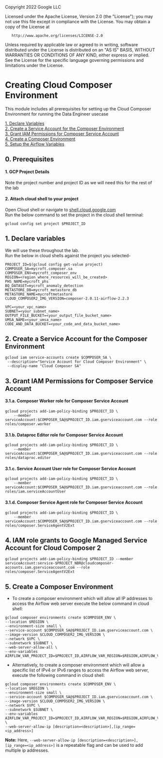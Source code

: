 <!---->
  Copyright 2022 Google LLC
 
  Licensed under the Apache License, Version 2.0 (the "License");
  you may not use this file except in compliance with the License.
  You may obtain a copy of the License at
 
       http://www.apache.org/licenses/LICENSE-2.0
 
  Unless required by applicable law or agreed to in writing, software
  distributed under the License is distributed on an "AS IS" BASIS,
  WITHOUT WARRANTIES OR CONDITIONS OF ANY KIND, either express or implied.
  See the License for the specific language governing permissions and
  limitations under the License.
 <!---->

# Creating Cloud Composer Environment

This module includes all prerequisites for setting up the Cloud Composer Environment for running the Data Engineer usecase<br>

[1. Declare Variables](03-composer-creation-cloud-shell.md#1-declare-variables)<br>
[2. Create a Service Account for the Composer Environment](03-composer-creation-cloud-shell.md#2-create-a-service-account-for-the-composer-environment)<br>
[3. Grant IAM Permissions for Composer Service Account](03-composer-creation-cloud-shell.md#3-grant-iam-permissions-for-composer-service-account)<br>
[4. Create a Composer Environment](03-composer-creation-cloud-shell.md#4-create-a-composer-environment)<br>
[5. Setup the Airflow Variables](03-composer-creation-cloud-shell.md#5-setup-the-airflow-variables)<br>

## 0. Prerequisites

#### 1. GCP Project Details

Note the project number and project ID as we will need this for the rest of the lab

#### 2. Attach cloud shell to your project

Open Cloud shell or navigate to [shell.cloud.google.com](https://shell.cloud.google.com) <br>
Run the below command to set the project in the cloud shell terminal:

```
gcloud config set project $PROJECT_ID

```

## 1. Declare variables

We will use these throughout the lab. <br>
Run the below in cloud shells against the project you selected-

```
PROJECT_ID=$(gcloud config get-value project)
COMPOSER_SA=mycroft.composer.sa
COMPOSER_ENV=mycroft_composer_env
REGION=<region_where_resources_will_be_created>
PHS_NAME=mycroft_phs
BQ_DATASET=mycroft_anomaly_detection
METASTORE_DB=mycroft_metastore_db
METASTORE_NAME=mycroftmetastore
CLOUD_COMPOSER2_IMG_VERSION=composer-2.0.11-airflow-2.2.3

VPC=<your_vpc_name>
SUBNET=<your_subnet_name>
OUTPUT_FILE_BUCKET=<your_output_file_bucket_name>
UMSA_NAME=<your_umsa_name>
CODE_AND_DATA_BUCKET=<your_code_and_data_bucket_name>

```

## 2. Create a Service Account for the Composer Environment

```
gcloud iam service-accounts create $COMPOSER_SA \
 --description="Service Account for Cloud Composer Environment" \
 --display-name "Cloud Composer SA"

```

## 3. Grant IAM Permissions for Composer Service Account

#### 3.1.a. Composer Worker role for Composer Service Account

```
gcloud projects add-iam-policy-binding $PROJECT_ID \
    --member serviceAccount:$COMPOSER_SA@$PROJECT_ID.iam.gserviceaccount.com --role roles/composer.worker

```

#### 3.1.b. Dataproc Editor role for Composer Service Account

```
gcloud projects add-iam-policy-binding $PROJECT_ID \
    --member serviceAccount:$COMPOSER_SA@$PROJECT_ID.iam.gserviceaccount.com --role roles/dataproc.editor

```

#### 3.1.c. Service Account User role for Composer Service Account

```
gcloud projects add-iam-policy-binding $PROJECT_ID \
    --member serviceAccount:$COMPOSER_SA@$PROJECT_ID.iam.gserviceaccount.com --role roles/iam.serviceAccountUser

```

#### 3.1.d. Composer Service Agent role for Composer Service Account

```
gcloud projects add-iam-policy-binding $PROJECT_ID \
    --member serviceAccount:$COMPOSER_SA@$PROJECT_ID.iam.gserviceaccount.com --role roles/composer.ServiceAgentV2Ext
```

## 4. IAM role grants to Google Managed Service Account for Cloud Composer 2

```
gcloud projects add-iam-policy-binding $PROJECT_ID --member serviceAccount:service-$PROJECT_NBR@cloudcomposer-accounts.iam.gserviceaccount.com --role roles/composer.ServiceAgentV2Ext
```

## 5. Create a Composer Environment

* To create a composer environment which will allow all IP addresses to access the Airflow web server execute the below command in cloud shell: <br>

```
gcloud composer environments create $COMPOSER_ENV \
--location $REGION \
--environment-size small \
--service-account $COMPOSER_SA@$PROJECT_ID.iam.gserviceaccount.com \
--image-version $CLOUD_COMPOSER2_IMG_VERSION \
--network $VPC \
--subnetwork $SUBNET \
--web-server-allow-all \
--env-variables AIRFLOW_VAR_PROJECT_ID=$PROJECT_ID,AIRFLOW_VAR_REGION=$REGION,AIRFLOW_VAR_OUTPUT_FILE_BUCKET=$OUTPUT_FILE_BUCKET,AIRFLOW_VAR_PHS=$PHS_NAME,AIRFLOW_VAR_SUBNET=$SUBNET,AIRFLOW_VAR_BQ_DATASET=$BQ_DATASET,AIRFLOW_VAR_UMSA=$UMSA_NAME,AIRFLOW_VAR_METASTORE_DB=$METASTORE_DB,AIRFLOW_VAR_METASTORE=$METASTORE_NAME,AIRFLOW_VAR_CODE_AND_DATA_BUCKET=$CODE_AND_DATA_BUCKET

```

* Alternatively, to create a composer environment which will allow a specific list of IPv4 or IPv6 ranges to access the Airflow web server, execute the following command in cloud shell: <br>

```
gcloud composer environments create $COMPOSER_ENV \
--location $REGION \
--environment-size small \
--service-account $COMPOSER_SA@$PROJECT_ID.iam.gserviceaccount.com \
--image-version $CLOUD_COMPOSER2_IMG_VERSION \
--network $VPC \
--subnetwork $SUBNET \
--env-variables AIRFLOW_VAR_PROJECT_ID=$PROJECT_ID,AIRFLOW_VAR_REGION=$REGION,AIRFLOW_VAR_OUTPUT_FILE_BUCKET=$OUTPUT_FILE_BUCKET,AIRFLOW_VAR_PHS=$PHS_NAME,AIRFLOW_VAR_SUBNET=$SUBNET,AIRFLOW_VAR_BQ_DATASET=$BQ_DATASET,AIRFLOW_VAR_UMSA=$UMSA_NAME,AIRFLOW_VAR_METASTORE_DB=$METASTORE_DB,AIRFLOW_VAR_METASTORE=$METASTORE_NAME,AIRFLOW_VAR_CODE_AND_DATA_BUCKET=$CODE_AND_DATA_BUCKET \
--web-server-allow-ip [description=<description>],[ip_range=<ip_address>]
```

**Note:** Here, `--web-server-allow-ip [description=<description>],[ip_range=<ip_address>]` is a repeatable flag and can be used to add multiple ip addresses.
